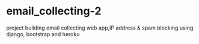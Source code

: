 # email_collecting-2
project building email collecting web app,IP address &amp; spam blocking  using django, bootstrap and heroku
